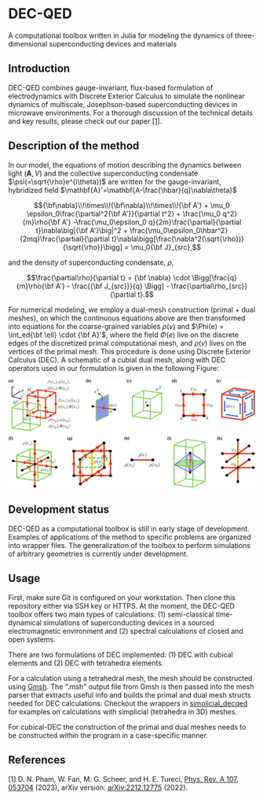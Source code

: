# DEC-QED
A computational toolbox written in Julia for modeling the dynamics of three-dimensional superconducting devices and materials

## Introduction
DEC-QED combines gauge-invariant, flux-based formulation of electrodynamics with Discrete Exterior Calculus to simulate the nonlinear dynamics of multiscale, Josephson-based superconducting devices in microwave environments. For a thorough discussion of the technical details and key results, please check out our paper [[1]](#1).

## Description of the method
In our model, the equations of motion describing the dynamics between light $(\mathbf{A},V)$ and the collective superconducting condensate $\psi(=\sqrt{\rho}e^{i\theta})$ are written for the gauge-invariant, hybridized field $\mathbf{A}'=\mathbf{A-\frac{\hbar}{q}\nabla\theta}$ 

$${\bf\nabla}\\!\times\\!{\bf\nabla}\\!\times\\!{\bf A'} + \mu_0 \epsilon_0\frac{\partial^2{\bf A'}}{\partial t^2} + \frac{\mu_0 q^2}{m}\rho{\bf A'}  -\frac{\mu_0\epsilon_0 q}{2m}\frac{\partial}{\partial t}\nabla\big|{\bf A'}\big|^2 + \frac{\mu_0\epsilon_0\hbar^2}{2mq}\frac{\partial}{\partial t}\nabla\bigg[\frac{\nabla^2(\sqrt{\rho})}{\sqrt{\rho}}\bigg] =  \mu_0{\bf J}_{src},$$

and the density of superconducting condensate, $\rho$, 

$$\frac{\partial\rho}{\partial t}  = {\bf \nabla} \cdot \Bigg[\frac{q}{m}\rho{\bf A'}  - \frac{{\bf J_{src}}}{q} \Bigg] - \frac{\partial\rho_{src}}{\partial t}.$$

For numerical modeling, we employ a dual-mesh construction (primal + dual meshes), on which the continuous equations above are then transformed into equations for the coarse-grained variables $\rho(v)$ and $\Phi(e) = \int_ed{\bf \ell} \cdot {\bf A}'$, where the field $\Phi(e)$ live on the discrete edges of the discretized primal computational mesh, and $\rho(v)$ lives on the vertices of the primal mesh. This procedure is done using Discrete Exterior Calculus (DEC). A schematic of a cubial dual mesh, along with DEC operators used in our formulation is given in the following Figure:

![DEC schematics](/docs/figs/DualMesh_DEC_schematics_4.svg)

## Development status
DEC-QED as a computational toolbox is still in early stage of development. Examples of applications of the method to specific problems are organized into wrapper files. 
The generalization of the toolbox to perform simulations of arbitrary geometries is currently under development.

## Usage 
First, make sure Git is configured on your workstation. Then clone this repository either via SSH key or HTTPS.
At the moment, the DEC-QED toolbox offers two main types of calculations: (1) semi-classical time-dynamical simulations of superconducting devices in a sourced electromagnetic environment and (2) spectral calculations of closed and open systems.

There are two formulations of DEC implemented: (1) DEC with cubical elements and (2) DEC with tetrahedra elements. 

For a calculation using a tetrahedral mesh, the mesh should be constructed using [Gmsh](https://gmsh.info/). The ".msh" output file from Gmsh is then passed into the mesh parser that extracts useful info and builds the primal and dual mesh structs needed for DEC calculations. 
Checkout the wrappers in [simplicial_decqed](https://github.com/dnpham23/DEC-QED/tree/main/simplicial_decqed) for examples on calculations with simplicial (tetrahedra in 3D) meshes.

For cubical-DEC the construction of the primal and dual meshes needs to be constructed within the program in a case-specific manner. 

## References
<a id="1">[1]</a> 
D. N. Pham, W. Fan, M. G. Scheer, and H. E. Tureci, [Phys. Rev. A 107, 053704](https://journals.aps.org/pra/abstract/10.1103/PhysRevA.107.053704) (2023),
arXiv version: [arXiv:2212.12775](https://arxiv.org/abs/2212.12775) (2022).

